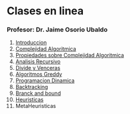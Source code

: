 # Clases en linea

### Profesor: Dr. Jaime Osorio Ubaldo

1. [Introduccion](https://github.com/BrandPM18/Algorithms/blob/master/Virtual%20classes/1_Introduccion.pdf)
2. [Complejidad Algoritmica](https://github.com/BrandPM18/Algorithms/blob/master/Virtual%20classes/2_Complejidad%20Algoritmica.pdf)
3. [Propiedades sobre Complejidad Algoritmica](https://github.com/BrandPM18/Algorithms/blob/master/Virtual%20classes/3_Propiedades%20sobre%20Complejidad%20Algoritmica.pdf)
4. [Analisis Recursivo](https://github.com/BrandPM18/Algorithms/blob/master/Virtual%20classes/4_Analisis%20Recursivo.pdf)
5. [Divide y Venceras](https://github.com/BrandPM18/Algorithms/blob/master/Virtual%20classes/5_Divide%20y%20Venceras.pdf)
6. [Algoritmos Greddy](https://github.com/BrandPM18/Algorithms/blob/master/Virtual%20classes/6_Algoritmos%20Voraces%20o%20Greedy.pdf)
7. [Programacion Dinamica](https://github.com/BrandPM18/Algorithms/blob/master/Virtual%20classes/7_Programacion%20Dinamica.pdf)
8. [Backtracking]()
9. [Branck and bound]()
10. [Heuristicas]()
11. MetaHeuristicas
